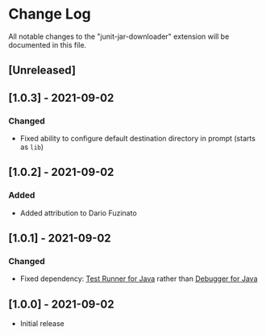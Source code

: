 # Change Log

All notable changes to the "junit-jar-downloader" extension will be documented in this file.

## [Unreleased]

## [1.0.3] - 2021-09-02
### Changed
- Fixed ability to configure default destination directory in prompt (starts as `lib`)
## [1.0.2] - 2021-09-02
### Added
- Added attribution to Dario Fuzinato
## [1.0.1] - 2021-09-02
### Changed
- Fixed dependency: [Test Runner for Java](https://marketplace.visualstudio.com/items?itemName=vscjava.vscode-java-test) rather than [Debugger for Java](https://marketplace.visualstudio.com/items?itemName=vscjava.vscode-java-debug)
## [1.0.0] - 2021-09-02
- Initial release